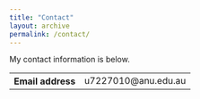 ```yaml
---
title: "Contact"
layout: archive
permalink: /contact/
---
```


<style>
a:link {
  text-decoration: none;
}

a:visited {
  text-decoration: none;
}

a:hover {
  text-decoration: underline;
}

a:active {
  text-decoration: underline;
}

#copyConfirmation {
  visibility: hidden; /* Changed from display to visibility */
  opacity: 0;
  position: fixed;
  bottom: 60%;
  left: 50%;
  transform: translateX(-50%);
  padding: 10px;
  background-color: #f8f8f8;
  border: 1px solid #ddd;
  border-radius: 8px;
  box-shadow: 0 4px 6px rgb(0 0 0 / 17%);
  z-index: 1000;
  font-size: 12px;
  transition: visibility 0s, opacity 0.5s linear; /* Added transition */
}
</style>

<script>
function copyToClipboard(event, text) {
  event.preventDefault();
  var dummy = document.createElement("textarea");
  document.body.appendChild(dummy);
  dummy.value = text;
  dummy.select();
  document.execCommand("copy");
  document.body.removeChild(dummy);
  
  var confirmation = document.getElementById('copyConfirmation');
  confirmation.style.visibility = 'visible';
  confirmation.style.opacity = '1';
  setTimeout(function(){ 
    confirmation.style.opacity = '0'; 
    confirmation.style.visibility = 'hidden';
  }, 2000);
}
</script>

My contact information is below.

<div>
<table style="white-space:nowrap; width:100%; border: none;">
  <tr>
    <th style="width:1px; white-space:nowrap; border: none;">Email address</th>
    <td style="white-space:nowrap; border: none;">
      <a href="javascript:void(0)" onclick="copyToClipboard('u7227010@anu.edu.au')">u7227010@anu.edu.au</a>
    </td>
  </tr>
</table>
</div>

<div id="copyConfirmation">Email address copied to clipboard!</div>